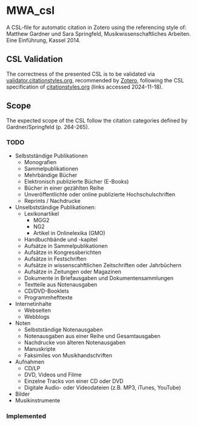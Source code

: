 # MWA_csl
A CSL-file for automatic citation in Zotero using the referencing style of: Matthew Gardner und Sara Springfeld, Musikwissenschaftliches Arbeiten. Eine Einführung, Kassel 2014.

## CSL Validation
The correctness of the presented CSL is to be validated via [validator.citationstyles.org](https://validator.citationstyles.org/), recommended by [Zotero](https://www.zotero.org/support/dev/citation_styles/style_editing_step-by-step), following the CSL specification of [citationstyles.org](https://citationstyles.org/) (links accessed 2024-11-18).

## Scope
The expected scope of the CSL follow the citation categories defined by Gardner/Springfeld (p. 264-265).

### TODO
- Selbstständige Publikationen
  - Monografien
  - Sammelpublikationen
  - Mehrbändige Bücher
  - Elektronisch publizierte Bücher (E-Books)
  - Bücher in einer gezählten Reihe
  - Unveröffentlichte oder online publizierte Hochschulschriften
  - Reprints / Nachdrucke
- Unselbstständige Publikationen:
  - Lexikonartikel
    - MGG2
    - NG2
    - Artikel in Onlinelexika (GMO)
  - Handbuchbände und -kapitel
  - Aufsätze in Sammelpublikationen
  - Aufsätze in Kongressberichten
  - Aufsätze in Festschriften
  - Aufsätze in wissenscahftlichen Zeitschriften oder Jahrbüchern
  - Aufsätze in Zeitungen oder Magazinen
  - Dokumente in Briefausgaben und Dokumentensammlungen
  - Textteile aus Notenausgaben
  - CD/DVD-Booklets
  - Programmhefttexte
- Internetinhalte
  - Webseiten
  - Webblogs
- Noten
  - Selbstständige Notenausgaben
  - Notenausgaben aus einer Reihe und Gesamtausgaben
  - Nachdrucke von älteren Notenausgaben
  - Manuskripte
  - Faksimiles von Musikhandschriften
- Aufnahmen
  - CD/LP
  - DVD, Videos und Filme
  - Einzelne Tracks von einer CD oder DVD
  - Digitale Audio- oder Videodateien (z.B. MP3, iTunes, YouTube)
- Bilder
- Musikinstrumente

### Implemented


